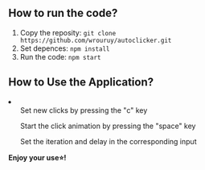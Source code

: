 ## How to run the code?
1. Copy the reposity: ``` git clone https://github.com/wrouruy/autoclicker.git ```
2. Set depences: ``` npm install ```
3. Run the code: ``` npm start ```

## How to Use the Application?
<li>
  <ul>Set new clicks by pressing the "c" key</ul>
  <ul>Start the click animation by pressing the "space" key</ul>
  <ul>Set the iteration and delay in the corresponding input</ul>
</li>
<b>Enjoy your use⭐!</b>
